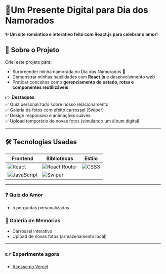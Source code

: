 # 💖Um Presente Digital para Dia dos Namorados  

**✨ Um site romântico e interativo feito com React.js para celebrar o amor!**  

## 🎯 Sobre o Projeto  

Criei este projeto para:  
- Surpreender minha namorada no Dia dos Namorados 💝  
- Demonstrar minhas habilidades com **React.js** e desenvolvimento web  
- Praticar conceitos como **gerenciamento de estado, rotas e componentes reutilizáveis**  

👉 **Destaques**:  
✅ Quiz personalizado sobre nosso relacionamento  
✅ Galeria de fotos com efeito carrossel (Swiper)  
✅ Design responsivo e animações suaves  
✅ Upload temporário de novas fotos (simulando um álbum digital)  

---

## 🛠 Tecnologias Usadas  

| Frontend          | Bibliotecas           | Estilo           |
|-------------------|-----------------------|------------------|
| ![React](https://img.shields.io/badge/React-20232A?style=for-the-badge&logo=react&logoColor=61DAFB) | ![React Router](https://img.shields.io/badge/React_Router-CA4245?style=for-the-badge&logo=react-router&logoColor=white) | ![CSS3](https://img.shields.io/badge/CSS3-1572B6?style=for-the-badge&logo=css3&logoColor=white) |
| ![JavaScript](https://img.shields.io/badge/JavaScript-F7DF1E?style=for-the-badge&logo=javascript&logoColor=black) | ![Swiper](https://img.shields.io/badge/Swiper-6332F6?style=for-the-badge&logo=swiper&logoColor=white) |

---

### ❓ Quiz do Amor  
- 5 perguntas personalizadas   

### 📸 Galeria de Memórias  
- Carrossel interativo  
- Upload de novas fotos (armazenamento local)  

---

### 👉 Experimente agora
- [Acesse no Vercel](https://ludays2.vercel.app)
